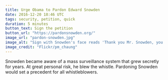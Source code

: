```yaml
---
title: Urge Obama to Pardon Edward Snowden
date: 2016-12-20 18:46 UTC
tags: security, petition, quick
duration: 5 minutes
button_text: Sign the petition
button_url: "https://pardonsnowden.org/"
image_url: "pardon-snowden.jpg"
image_alt: "Sign with Snowden's face reads 'Thank you Mr. Snowden, you are a hero'"
image_credit: "Flickr/pm_chaung"
---
```


Snowden became aware of a mass surveillance system that grew secretly for years.
At great personal risk, he blew the whistle. Pardoning Snowden would set a
precedent for all whistleblowers.
